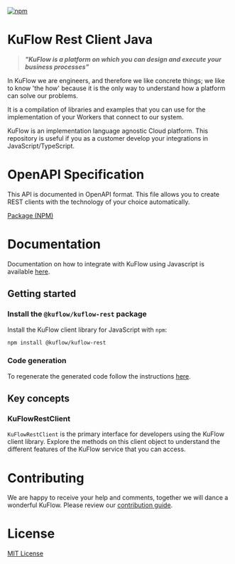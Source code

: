 [![npm](https://img.shields.io/npm/v/@kuflow/kuflow-rest?style=flat-square&label=@kuflow/kuflow-rest)](https://www.npmjs.com/package/@kuflow/kuflow-rest)

# KuFlow Rest Client Java

> **_"KuFlow is a platform on which you can design and execute your business processes"_**

In KuFlow we are engineers, and therefore we like concrete things; we like to know 'the how' because it is the only way to understand how a platform can solve our problems.

It is a compilation of libraries and examples that you can use for the implementation of your Workers that connect to our system.

KuFlow is an implementation language agnostic Cloud platform. This repository is useful if you as a customer develop your integrations in JavaScript/TypeScript.

# OpenAPI Specification

This API is documented in OpenAPI format. This file allows you to create REST clients with the technology of your
choice automatically.

[Package (NPM)](https://www.npmjs.com/package/@kuflow/kuflow-rest)

# Documentation

Documentation on how to integrate with KuFlow using Javascript is available [here](https://docs.kuflow.com/developers/guides/javascript).

## Getting started

### Install the `@kuflow/kuflow-rest` package

Install the KuFlow client library for JavaScript with `npm`:

```bash
npm install @kuflow/kuflow-rest
```

### Code generation

To regenerate the generated code follow the instructions [here](https://github.com/kuflow/kuflow-sdk-js/blob/main/packages/kuflow-rest-client/openapi/readme.md).

## Key concepts

### KuFlowRestClient

`KuFlowRestClient` is the primary interface for developers using the KuFlow client library. Explore the methods on this
client object to understand the different features of the KuFlow service that you can access.

# Contributing

We are happy to receive your help and comments, together we will dance a wonderful KuFlow. Please review our [contribution guide](https://raw.githubusercontent.com/kuflow/kuflow-sdk-js/main/CONTRIBUTING.md).

# License

[MIT License](https://raw.githubusercontent.com/kuflow/kuflow-sdk-js/main/LICENSE)
